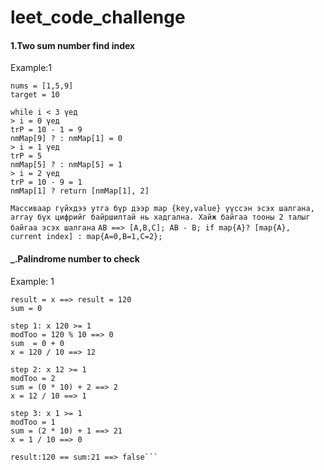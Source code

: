 # leet_code_challenge

#### 1.Two sum number find index
Example:1 
```
nums = [1,5,9]
target = 10

while i < 3 үед
> i = 0 үед
trP = 10 - 1 = 9
nmMap[9] ? : nmMap[1] = 0
> i = 1 үед
trP = 5
nmMap[5] ? : nmMap[5] = 1
> i = 2 үед
trP = 10 - 9 = 1
nmMap[1] ? return [nmMap[1], 2] 
```
`Массиваар гүйхдээ утга бүр дээр map {key,value} үүссэн эсэх шалгана,
array бүх цифрийг байршилтай нь хадгална. Хайж байгаа тооны 2 талыг байгаа эсэх шалгана`
```AB ==> [A,B,C]; AB - B; if map{A}? [map{A}, current index] : map{A=0,B=1,C=2};```


#### _.Palindrome number to check
Example: 1
```x = 120
result = x ==> result = 120
sum = 0

step 1: x 120 >= 1
modToo = 120 % 10 ==> 0
sum  = 0 + 0
x = 120 / 10 ==> 12

step 2: x 12 >= 1
modToo = 2
sum = (0 * 10) + 2 ==> 2
x = 12 / 10 ==> 1

step 3: x 1 >= 1
modToo = 1
sum = (2 * 10) + 1 ==> 21
x = 1 / 10 ==> 0

result:120 == sum:21 ==> false```